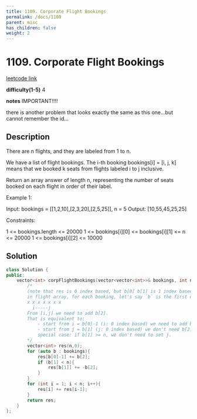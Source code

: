 ```yaml
---
title: 1109. Corporate Flight Bookings
permalink: /docs/1109
parent: misc
has_children: false
weight: 2
---
```

# 1109. Corporate Flight Bookings
[leetcode link](https://leetcode.com/problems/corporate-flight-bookings/)

**difficulty(1-5)** 
4

**notes** 
IMPORTANT!!!!


there is another problem that looks exactly the same as this one...but cannot remember the id...

## Description
There are n flights, and they are labeled from 1 to n.

We have a list of flight bookings.  The i-th booking bookings[i] = [i, j, k] means that we booked k seats from flights labeled i to j inclusive.

Return an array answer of length n, representing the number of seats booked on each flight in order of their label.

 

Example 1:

Input: bookings = [[1,2,10],[2,3,20],[2,5,25]], n = 5
Output: [10,55,45,25,25]
 

Constraints:

1 <= bookings.length <= 20000
1 <= bookings[i][0] <= bookings[i][1] <= n <= 20000
1 <= bookings[i][2] <= 10000
## Solution
```c++
class Solution {
public:
    vector<int> corpFlightBookings(vector<vector<int>>& bookings, int n) {
        /*
        (note that res is 0 index based, but b[0] b[1] is 1 index based.)
        in flight array, for each booking, let's say `b` is the first entry in bookings. 
        x x x x x x x 
          i-----j
        From [i,j] we need to add b[2].
        That is equivalent to:
            - start from i = b[0]-1 (i: 0 index based) we need to add b[2].
            - start from j = b[1] (j: 0 index based) we don't need b[2] any more, so -b[2] for all [j,n)
            special case: if b[1] >= n, we don't need to set j.
        */
        vector<int> res(n,0);
        for (auto b : bookings){
            res[b[0]-1] += b[2];
            if (b[1] < n){
                res[b[1]] += -b[2];
            }
        }
        for (int i = 1; i < n; i++){
            res[i] += res[i-1];
        }
        return res;
    }
};
``` 

<!-- 
Default label
{: .label }

Blue label
{: .label .label-blue }

Stable
{: .label .label-green }

New release
{: .label .label-purple }

Coming soon
{: .label .label-yellow }

Deprecated
{: .label .label-red } -->
